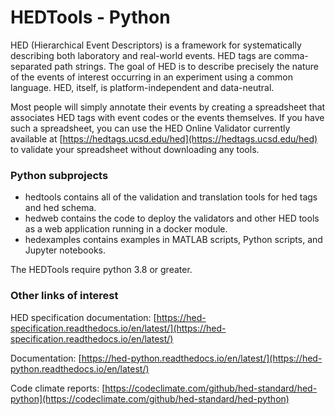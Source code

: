 # HEDTools - Python
HED (Hierarchical Event Descriptors) is a framework for systematically describing both laboratory and real-world events. HED tags are comma-separated path strings. The goal of HED is to describe precisely the nature of the events of interest occurring in an experiment using a common language. HED, itself, is platform-independent and data-neutral. 

Most people will simply annotate their events by creating a spreadsheet that associates HED tags with event codes or the events themselves. If you have such a spreadsheet, you can use the HED Online Validator currently available at [https://hedtags.ucsd.edu/hed](https://hedtags.ucsd.edu/hed) to validate your spreadsheet without downloading any tools.

### Python subprojects
 - hedtools        contains all of the validation and translation tools for hed tags and hed schema.
 - hedweb          contains the code to deploy the validators and other HED tools as a web application running in a docker module.
 - hedexamples	   contains examples in MATLAB scripts, Python scripts, and Jupyter notebooks.
 
The HEDTools require python 3.8 or greater.


### Other links of interest

HED specification documentation: [https://hed-specification.readthedocs.io/en/latest/](https://hed-specification.readthedocs.io/en/latest/)

Documentation: [https://hed-python.readthedocs.io/en/latest/](https://hed-python.readthedocs.io/en/latest/)

Code climate reports: [https://codeclimate.com/github/hed-standard/hed-python](https://codeclimate.com/github/hed-standard/hed-python)